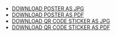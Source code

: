 * [DOWNLOAD POSTER AS JPG](https://drive.google.com/file/d/1mJIzrBP2tqBIwTZRIDY9FUw3GRKUuVHj/view?usp=sharing)
* [DOWNLOAD POSTER AS PDF](https://drive.google.com/file/d/1u2xGtMPawFUkGVQ2H5TJ6va1FvL1yY7H/view?usp=sharing)
* [DOWNLOAD QR CODE STICKER AS JPG](https://drive.google.com/file/d/1pgghTJMHpvn9hAYrD9sWMNbRCwKea0hj/view?usp=sharing)
* [DOWNLOAD QR CODE STICKER AS PDF](https://drive.google.com/file/d/1KTpdYANFwQkatkJCza8zodPZPfLTDBqd/view?usp=sharing)
